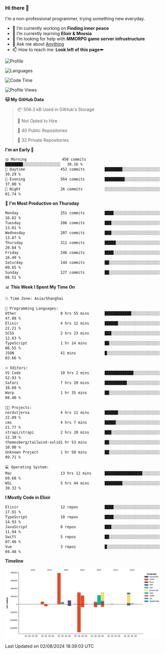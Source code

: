 ### Hi there 👋

I'm a non-professional programmer, trying something new everyday.

<!--
**dyzdyz010/dyzdyz010** is a ✨ _special_ ✨ repository because its `README.md` (this file) appears on your GitHub profile.
-->

- 🔭 I’m currently working on **Finding inner peace**
- 🌱 I’m currently learning **Elixir & Mnesia**
- 🤔 I’m looking for help with **MMORPG game server infrustructure**
- 💬 Ask me about [Anything](https://github.com/dyzdyz010/dyzdyz010/issues)
- 📫 How to reach me: **Look left of this page⬅️**

<!-- - 👯 I’m looking to collaborate on
- 😄 Pronouns: ...
- ⚡ Fun fact: ...
 -->
 
![Profile](https://github-readme-stats.vercel.app/api?username=dyzdyz010&count_private=true&show_icons=true&theme=dracula)

![Languages](https://github-readme-stats.vercel.app/api/top-langs/?username=dyzdyz010&layout=compact&theme=dracula)

<!--START_SECTION:waka-->
![Code Time](http://img.shields.io/badge/Code%20Time-1%2C740%20hrs%2010%20mins-blue)

![Profile Views](http://img.shields.io/badge/Profile%20Views-0-blue)

**🐱 My GitHub Data** 

> 📦 506.3 kB Used in GitHub's Storage 
 > 
> 🚫 Not Opted to Hire
 > 
> 📜 40 Public Repositories 
 > 
> 🔑 32 Private Repositories 
 > 
**I'm an Early 🐤** 

```text
🌞 Morning                450 commits         ████████░░░░░░░░░░░░░░░░░   30.16 % 
🌆 Daytime                452 commits         ████████░░░░░░░░░░░░░░░░░   30.29 % 
🌃 Evening                564 commits         █████████░░░░░░░░░░░░░░░░   37.80 % 
🌙 Night                  26 commits          ░░░░░░░░░░░░░░░░░░░░░░░░░   01.74 % 
```
📅 **I'm Most Productive on Thursday** 

```text
Monday                   251 commits         ████░░░░░░░░░░░░░░░░░░░░░   16.82 % 
Tuesday                  206 commits         ███░░░░░░░░░░░░░░░░░░░░░░   13.81 % 
Wednesday                207 commits         ███░░░░░░░░░░░░░░░░░░░░░░   13.87 % 
Thursday                 311 commits         █████░░░░░░░░░░░░░░░░░░░░   20.84 % 
Friday                   246 commits         ████░░░░░░░░░░░░░░░░░░░░░   16.49 % 
Saturday                 144 commits         ██░░░░░░░░░░░░░░░░░░░░░░░   09.65 % 
Sunday                   127 commits         ██░░░░░░░░░░░░░░░░░░░░░░░   08.51 % 
```


📊 **This Week I Spent My Time On** 

```text
🕑︎ Time Zone: Asia/Shanghai

💬 Programming Languages: 
Other                    8 hrs 55 mins       ████████████░░░░░░░░░░░░░   47.08 % 
Elixir                   4 hrs 12 mins       ██████░░░░░░░░░░░░░░░░░░░   22.21 % 
SCSS                     2 hrs 23 mins       ███░░░░░░░░░░░░░░░░░░░░░░   12.63 % 
TypeScript               1 hr 14 mins        ██░░░░░░░░░░░░░░░░░░░░░░░   06.55 % 
JSON                     41 mins             █░░░░░░░░░░░░░░░░░░░░░░░░   03.66 % 

🔥 Editors: 
VS Code                  10 hrs 2 mins       █████████████░░░░░░░░░░░░   52.93 % 
Safari                   7 hrs 20 mins       ██████████░░░░░░░░░░░░░░░   38.68 % 
Warp                     1 hr 35 mins        ██░░░░░░░░░░░░░░░░░░░░░░░   08.40 % 

🐱‍💻 Projects: 
nordstjerna              4 hrs 11 mins       ██████░░░░░░░░░░░░░░░░░░░   22.09 % 
cms                      4 hrs 7 mins        █████░░░░░░░░░░░░░░░░░░░░   21.77 % 
strapi/strapi            2 hrs 20 mins       ███░░░░░░░░░░░░░░░░░░░░░░   12.38 % 
themesberg/tailwind-solid1 hr 53 mins        ██░░░░░░░░░░░░░░░░░░░░░░░   10.00 % 
Unknown Project          1 hr 50 mins        ██░░░░░░░░░░░░░░░░░░░░░░░   09.71 % 

💻 Operating System: 
Mac                      13 hrs 12 mins      █████████████████░░░░░░░░   69.68 % 
WSL                      5 hrs 44 mins       ████████░░░░░░░░░░░░░░░░░   30.32 % 
```

**I Mostly Code in Elixir** 

```text
Elixir                   12 repos            ████░░░░░░░░░░░░░░░░░░░░░   17.91 % 
TypeScript               10 repos            ████░░░░░░░░░░░░░░░░░░░░░   14.93 % 
JavaScript               8 repos             ███░░░░░░░░░░░░░░░░░░░░░░   11.94 % 
Swift                    5 repos             ██░░░░░░░░░░░░░░░░░░░░░░░   07.46 % 
Vue                      3 repos             █░░░░░░░░░░░░░░░░░░░░░░░░   04.48 % 
```



**Timeline**

![Lines of Code chart](https://raw.githubusercontent.com/dyzdyz010/dyzdyz010/master/assets/bar_graph.png)


 Last Updated on 02/08/2024 18:39:03 UTC
<!--END_SECTION:waka-->
